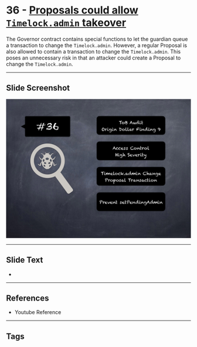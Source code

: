 
# 36 - [Proposals could allow `Timelock.admin` takeover](./Proposals%20could%20allow%20`Timelock.admin`%20takeover.md)

 The Governor contract contains special functions to let the guardian queue a transaction to change the `Timelock.admin`. However, a regular Proposal is also allowed to contain a transaction to change the `Timelock.admin`. This poses an unnecessary risk in that an attacker could create a Proposal to change the `Timelock.admin`.


___
## Slide Screenshot
![036.png](../../images/7.%20Audit%20Findings%20101/036.png)
___
## Slide Text
- 
___
## References
- Youtube Reference
___
## Tags
